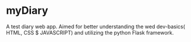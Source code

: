# myDiary
A test diary web app. Aimed for better understanding the wed dev-basics( HTML, CSS $ JAVASCRIPT) and utilizing the python Flask framework. 
